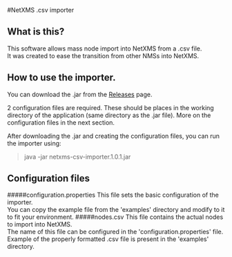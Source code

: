 #NetXMS .csv importer

## What is this?
This software allows mass node import into NetXMS from a .csv file.<br>
It was created to ease the transition from other NMSs into NetXMS.

## How to use the importer.
You can download the .jar from the [Releases](https://github.com/tomaskir/NetXMS-csv-importer/releases) page.

2 configuration files are required.
These should be places in the working directory of the application (same directory as the .jar file).
More on the configuration files in the next section.

After downloading the .jar and creating the configuration files, you can run the importer using:
> java -jar netxms-csv-importer.1.0.1.jar

## Configuration files

#####configuration.properties
This file sets the basic configuration of the importer.<br>
You can copy the example file from the 'examples' directory and modify to it to fit your environment.
#####nodes.csv
This file contains the actual nodes to import into NetXMS.<br>
The name of this file can be configured in the 'configuration.properties' file.<br>
Example of the properly formatted .csv file is present in the 'examples' directory.
